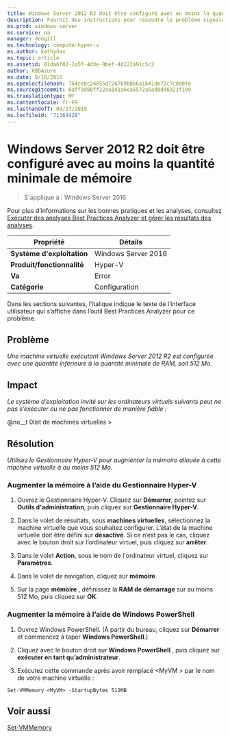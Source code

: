 ```yaml
---
title: Windows Server 2012 R2 doit être configuré avec au moins la quantité minimale de mémoire
description: Fournit des instructions pour résoudre le problème signalé par cette règle de Best Practices Analyzer.
ms.prod: windows-server
ms.service: na
manager: dongill
ms.technology: compute-hyper-v
ms.author: kathydav
ms.topic: article
ms.assetid: 01da6f02-1a5f-4d3e-9bef-4d122a91c5c2
author: KBDAzure
ms.date: 8/16/2016
ms.openlocfilehash: 764cebc24855d7267b9b0b6a1b41de72c7cdd0fe
ms.sourcegitcommit: 6aff3d88ff22ea141a6ea6572a5ad8dd6321f199
ms.translationtype: MT
ms.contentlocale: fr-FR
ms.lasthandoff: 09/27/2019
ms.locfileid: "71364428"
---
```

# <a name="windows-server-2012-r2-should-be-configured-with-at-least-the-minimum-amount-of-memory"></a>Windows Server 2012 R2 doit être configuré avec au moins la quantité minimale de mémoire

>S'applique à : Windows Server 2016

Pour plus d’informations sur les bonnes pratiques et les analyses, consultez [Exécuter des analyses Best Practices Analyzer et gérer les résultats des analyses](https://go.microsoft.com/fwlink/p/?LinkID=223177).  
  
|Propriété|Détails|  
|-|-|  
|**Système d'exploitation**|Windows Server 2016|  
|**Produit/fonctionnalité**|Hyper-V|  
|**Va**|Error|  
|**Catégorie**|Configuration|  
  
Dans les sections suivantes, l’italique indique le texte de l’interface utilisateur qui s’affiche dans l’outil Best Practices Analyzer pour ce problème.  
  
## <a name="issue"></a>**Problème**  
*Une machine virtuelle exécutant Windows Server 2012 R2 est configurée avec une quantité inférieure à la quantité minimale de RAM, soit 512 Mo.*  
  
## <a name="impact"></a>**Impact**  
*Le système d’exploitation invité sur les ordinateurs virtuels suivants peut ne pas s’exécuter ou ne pas fonctionner de manière fiable :*  
  
@no__t 0list de machines virtuelles >  
  
## <a name="resolution"></a>**Résolution**  
*Utilisez le Gestionnaire Hyper-V pour augmenter la mémoire allouée à cette machine virtuelle à au moins 512 Mo.*  
  
### <a name="increase-the-memory-using-hyper-v-manager"></a>Augmenter la mémoire à l’aide du Gestionnaire Hyper-V  
  
1.  Ouvrez le Gestionnaire Hyper-V. Cliquez sur **Démarrer**, pointez sur **Outils d'administration**, puis cliquez sur **Gestionnaire Hyper-V**.  
  
2.  Dans le volet de résultats, sous **machines virtuelles**, sélectionnez la machine virtuelle que vous souhaitez configurer. L’état de la machine virtuelle doit être défini sur **désactivé**. Si ce n’est pas le cas, cliquez avec le bouton droit sur l’ordinateur virtuel, puis cliquez sur **arrêter**.  
  
3.  Dans le volet **Action**, sous le nom de l'ordinateur virtuel, cliquez sur **Paramètres**.  
  
4.  Dans le volet de navigation, cliquez sur **mémoire**.  
  
5.  Sur la page **mémoire** , définissez la **RAM de démarrage** sur au moins 512 Mo, puis cliquez sur **OK**.  
  
### <a name="increase-the-memory-using-windows-powershell"></a>Augmenter la mémoire à l’aide de Windows PowerShell  
  
1.  Ouvrez Windows PowerShell. (À partir du bureau, cliquez sur **Démarrer** et commencez à taper **Windows PowerShell**.)  
  
2.  Cliquez avec le bouton droit sur **Windows PowerShell** , puis cliquez sur **exécuter en tant qu’administrateur**.  
  
3.  Exécutez cette commande après avoir remplacé \<MyVM > par le nom de votre machine virtuelle :  
  
```  
Set-VMMemory <MyVM> -StartupBytes 512MB  
```  
  
## <a name="see-also"></a>Voir aussi  
[Set-VMMemory](https://technet.microsoft.com/library/hh848572.aspx)  
  


